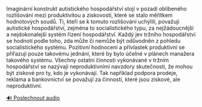 
Imaginární konstrukt autistického hospodářství stojí v pozadí oblíbeného rozlišování mezi produktivitou a ziskovostí, které se stalo měřítkem hodnotových soudů. Ti, kteří se k tomuto rozlišování uchýlili, považují autistické hospodářství, zejména to socialistického typu, za nejžádoucnější a nejdokonalejší systém řízení hospodářství. Každý jev tržního hospodářství se hodnotí podle toho, zda může či nemůže být odůvodněn z pohledu socialistického systému. Pozitivní hodnocení a přívlastek produktivní se přiřazují pouze takovému jednání, které by bylo účelné v plánech manažera takového systému. Všechny ostatní činnosti vykonávané v tržním hospodářství se nazývají neproduktivními navzdory skutečnosti, že mohou být ziskové pro ty, kdo je vykonávají. Tak například podpora prodeje, reklama a bankovnictví se považují za činnosti, které jsou ziskové, ale neproduktivní.

[🔊 Poslechnout audio](/data/7-paragraphs/audio/chapter_48/para_007-Imaginrn-konstrukt-autistickho-hospodstv-sto.mp3)
